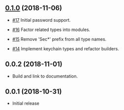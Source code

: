 ## [0.1.0] (2018-11-06)

[0.1.0]: https://github.com/iqlusioninc/keychain-services.rs/pull/18

- [#17](https://github.com/iqlusioninc/keychain-services.rs/pull/17)
  Initial password support.

- [#16](https://github.com/iqlusioninc/keychain-services.rs/pull/16)
  Factor related types into modules.

- [#15](https://github.com/iqlusioninc/keychain-services.rs/pull/15)
  Remove 'Sec*' prefix from all type names.

- [#14](https://github.com/iqlusioninc/keychain-services.rs/pull/14)
  Implement keychain types and refactor builders.

## 0.0.2 (2018-11-01)

- Build and link to documentation.

## 0.0.1 (2018-10-31)

- Initial release
